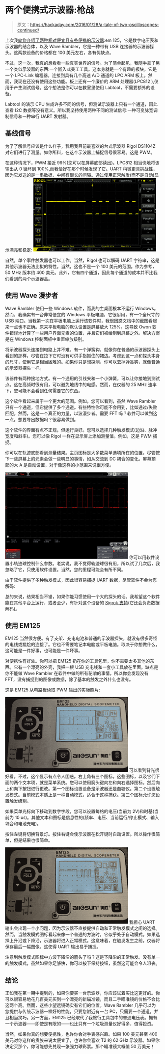 # 两个便携式示波器:枪战

> 原文：<https://hackaday.com/2016/01/28/a-tale-of-two-oscilloscopes-continued/>

上次我[向您介绍了两种相对便宜且有些便携的示波器](http://hackaday.com/2016/01/27/a-tale-of-two-sub-100-oscilloscopes/):em 125，它是数字电压表和示波器的结合体，以及 Wave Rambler，它是一种带有 USB 连接器的示波器探头。这两款设备的价格都在 100 美元左右，各有优缺点。

不过，这一次，我真的想看看一些真实世界的信号。为了简单起见，我随手拿了另一个类似示波器的东西:一个嵌入式美工工具。这本身就是一个有趣的板块。它是一个 LPC-Link 编程器，连接到具有几个高速 A/D 通道的 LPC ARM 板上。然而，我现在还没有使用这些功能。板上还有一个廉价的 ARM 处理器(LPC812 ),仅用于产生测试信号。这个想法是你可以在教室里使用 Labtool，不需要额外的设备。

Labtool 的演示 CPU 生成许多不同的信号，但测试示波器上只有一个通道，因此查看 I2C 数据等没有意义。所以我坚持使用两种不同的测试信号:一种可变脉宽调制信号和一种串行 UART 发射器。

## 基线信号

为了了解信号应该是什么样子，我用我目前最喜欢的台式示波器 Rigol DS1104Z 对它们进行了测量。如你所料，在这个示波器上捕捉信号很容易。这是 PWM。

在这种情况下，PWM 接近 99%(您可以在屏幕底部读出)。LPC812 相当快地将该输出从 0 循环到 100%,而我恰好在那个时候发现了它。UART 稍微更具挑战性，因为它发送的是一串数据，中间有很长的间隔。通过使用正常触发(而不是自动)显示漂亮和稳定: [![uart-rigol](img/0d598783faea725d976203ea0793a772.png)](https://hackaday.com/wp-content/uploads/2016/01/uart-rigol.png)

自然，单个事件触发器也可以工作。当然，Rigol 也可以解码 UART 字符串，这是其他示波器无法比拟的特性。当然，这也不是一个 100 美元的范围。作为参考，50 MHz 版本约 400 美元。此外，它有四个通道，因此每个通道的成本并不比我们看到的两个示波器高。

## 使用 Wave 漫步者

Wave Rambler 使用一些 Windows 软件，而我的主桌面根本不运行 Windows。然而，我确实有一台非常便宜的 Windows 平板电脑，它很耐用，有一个全尺寸的 USB 端口。当我第一次在平板电脑上运行该软件时，我很困惑文档中的截图看起来一点也不正确。原来平板电脑的默认设置是屏幕放大 125%。这导致 Owon 软件错误地计算了一些用户界面元素的位置，并且它们被绘制到屏幕之外。解决方案是在 Windows 控制面板中重置缩放级别。

将示波器探头连接到电路上并不难。有一个弹簧钩，就像你在普通的示波器探头上看到的那样，尽管在拉下它时没有可供手指抓住的裙边。考虑到这一点和探头本身的尺寸，使用它是相当困难的。如果你只是想探测，你可以去掉弹簧钩，就像普通的示波器探头一样。

该器件有两种接地方式。有一个通用的引线夹和一个小弹簧，可以让你接地到测试点。这在高频时很有用，可以避免地线中的电感。然而，在仪器的 25 MHz 速率下，您可能不会看到任何需要它的东西。

这个软件看起来属于一个更大的范围。例如，您可以看到，虽然 Wave Rambler 只有一个通道，但它提供了多个通道。有些特性你可能不会用到，比如通过/失败匹配。然而，这是一个真正的力量，以波漫步者。需要 FFT 吗？软件可以做到这一点。想要导出数据吗？很容易做到。

这个软件的界面有点不正规，但运行良好。您可以选择几种触发模式(边沿、脉冲宽度和斜率)。您可以像 Rigol 一样在显示屏上添加测量值。例如，这是 PWM 捕捉。

你可以在轨迹底部看到测量结果。主页图标是大多数菜单选项所在的位置，尽管按下一些屏幕上的元素会做一些明显的事情，如从交流到 DC 耦合的变化。屏幕顶部的大 A 是自动设置，对于像这样的小范围来说很方便。

[![owon3](img/77329b210fdaf0ce6e81b8c4283c4f57.png)](https://hackaday.com/wp-content/uploads/2016/01/owon31.png) 你可以用软件设置小轨迹球控制什么参数。老实说，我不觉得轨迹球很有用，所以试了几次后，我忽略了它，只使用软件设置。当然，您的里程可能会有所不同。

由于软件提供了多种触发模式，因此很容易捕捉 UART 数据，尽管软件不会为您解码:

总的来说，结果相当不错，如果你能习惯使用一个大的探头的话。我希望这个软件能在其他平台上运行，或者至少，有针对这个设备的 [Sigrok 支持](http://www.embeddedartists.com/products/app/labtool.php)(它还会负责数据解码)。

## 使用 EM125

EM125 当然很方便。有了支架、充电电池和普通的示波器探头，就没有很多奇怪的电线或尴尬的连接了。它也不需要笔记本电脑或平板电脑。取决于你想做什么，这可能是一件好事，也可能是一件坏事。

对便携性有好处。你可以把 EM125 扔在你的工具包里，你不需要太多其他的东西。它有一个漂亮的外壳，我把一根 USB 充电线和一套小工具放在里面。缺点是你不能做 Wave Rambler 在软件中做的所有花哨的事情，所以你会发现没有 FFT，没有捕捉到的图像或数据，除了基本的触发之外什么也没有。

这是 EM125 从电路板读取 PWM 输出的实际照片:

[![em125b](img/b08644df4f20fbc3402ddf1e9b5b2096.png)](https://hackaday.com/wp-content/uploads/2016/01/em125b.png) 可以看到背光很好看。不过，这个显示有点令人困惑。右上角有三个图标。这些图标，以及它们下面的两个文本项，就是菜单系统。您可以使用箭头键向左和向右选择图标。然后向上和向下按钮进行更改。第一个图标设置设备是示波器还是血糖仪。第二个设置触发模式。当前模式本质上是一种自动模式，适合于这种捕获。第三个图标允许您设置触发级别。

如果菜单光标向下移动到数字字段，您可以设置每格的电压(当前为 2V)和时基(当前为 10 us)。其他文本和图标是信息性的(频率、电压、当前运行/停止模式、输入耦合和电池充电)。

按住左键将切换背景灯。按住右键会使示波器在松开键时自动设置。所以操作很简单，但是结果也很简单。

[![em125c](img/e2db438e6b0bdbd5a52c298fe4c66f5c.png)](https://hackaday.com/wp-content/uploads/2016/01/em125c.png) 我担心 UART 输出会出现一个小问题，因为示波器不直接提供自动和正常触发模式之间的选择。然而，当触发模式图标看起来像一个普通的方波时，它似乎处于自动模式。如果选择上升沿或下降沿，示波器将进入正常模式。这意味着，在触发发生之前，仪器将保存最后一幅图像。这使得 UART 输出易于捕捉。

注意到触发模式图标中方波下降沿的箭头了吗？这是下降沿的正常触发。没有单一的触发模式，虽然如果你足够快，你可以按下保持按钮，虽然这可能会令人沮丧。

## 结论

正如我在第一期中提到的，如果你要买一台示波器，你应该试着买比这更好的。你可以很容易地花几百美元买到一个漂亮的新瞄准镜，而且二手瞄准镜的价格不会比这两个高。然而，这些小望远镜确实有它们的位置。Wave Rambler 几乎可以为您提供与传统示波器一样好的性能，只要您附近有一台 PC，只需要一个通道，并且相当灵巧。另一方面，EM125 已经取代了我旅行工具包中的普通电压表。拥有一个示波器——即使是有限的——也比只有一个垃圾测量仪好得多，值得投资。

当然，如果你真的想要便携性，也许你会对手表感兴趣。如果 100 美元甚至 400 美元对你这样的贵族来说太便宜了，也许你会喜欢 T2 的 62 GHz 示波器。如果你决定买那个，你可能想先兑现一张强力球彩票。那个瞄准镜大概值 50 万美元！